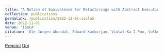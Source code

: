 ```yaml
---
title: "A Notion of Equivalence for Refactorings with Abstract Execution"
collection: publications
permalink: /publication/2022-11-01-isola5
date: 2022-11-01
venue: 'ISoLA'
citation: 'Ole Jørgen Abusdal, Eduard Kamburjan, Violat Ka I Pun, Volker Stolz. (2022). <b>ISoLA</b>.'
---
```


[Preprint](/files/isola_22_3.pdf)
[Doi](https://doi.org/10.1007/978-3-031-19756-7_15)
